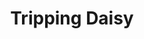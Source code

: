 ---
title: "Tripping Daisy"
summary: "Tripping Daisy is a neo-psychedelic pop rock band that was formed in Dallas, Texas, by lead singer/guitarist Tim DeLaughter in 1990 along with Jeff Bouck , Wes Berggren and Mark Pirro . The group disbanded in 1999 following the sudden death of Berggren. The remaining members reformed in 2017 for a reunion performance at the Homegrown Festival in Dallas, following which they played a number of concerts in Texas during 2017 and 2019."
image: "tripping-daisy.jpg"
apple_music_artist_url: "None"
wikipedia_url: "https://en.wikipedia.org/wiki/Tripping_Daisy"
---